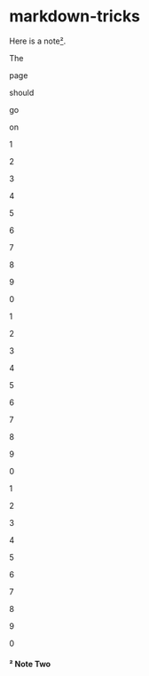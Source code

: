 # markdown-tricks

Here is a note[²].

The

page

should

go

on

1

2

3

4

5

6

7

8

9

0

1

2

3

4

5

6

7

8

9

0

1

2

3

4

5

6

7

8

9

0

#### ² Note Two
[²]: #note-two
